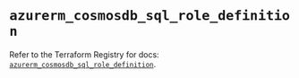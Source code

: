 # `azurerm_cosmosdb_sql_role_definition`

Refer to the Terraform Registry for docs: [`azurerm_cosmosdb_sql_role_definition`](https://registry.terraform.io/providers/hashicorp/azurerm/4.15.0/docs/resources/cosmosdb_sql_role_definition).
